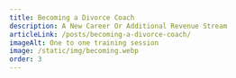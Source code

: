 ```yaml
---
title: Becoming a Divorce Coach
description: A New Career Or Additional Revenue Stream
articleLink: /posts/becoming-a-divorce-coach/
imageAlt: One to one training session
image: /static/img/becoming.webp
order: 3
---
```


